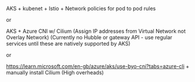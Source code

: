 AKS + kubenet + Istio + Network policies for pod to pod rules

or

AKS + Azure CNI w/ Cilium (Assign IP addresses from Virtual Network not Overlay Network)
(Currently no Hubble or gateway API - use regular services until these are natively supported by AKS)

or 

https://learn.microsoft.com/en-gb/azure/aks/use-byo-cni?tabs=azure-cli + manually install Cilium (High overheads)

